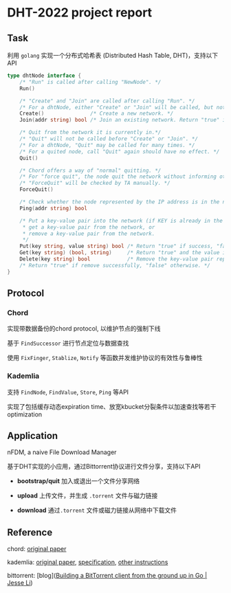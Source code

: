 # DHT-2022 project report

## Task

利用 `golang` 实现一个分布式哈希表 (Distributed Hash Table, DHT)，支持以下API

```go
type dhtNode interface {
	/* "Run" is called after calling "NewNode". */
	Run()

	/* "Create" and "Join" are called after calling "Run". */
	/* For a dhtNode, either "Create" or "Join" will be called, but not both. */
	Create()               /* Create a new network. */
	Join(addr string) bool /* Join an existing network. Return "true" if join succeeded and "false" if not. */

	/* Quit from the network it is currently in.*/
	/* "Quit" will not be called before "Create" or "Join". */
	/* For a dhtNode, "Quit" may be called for many times. */
	/* For a quited node, call "Quit" again should have no effect. */
	Quit()

	/* Chord offers a way of "normal" quitting. */
	/* For "force quit", the node quit the network without informing other nodes. */
	/* "ForceQuit" will be checked by TA manually. */
	ForceQuit()

	/* Check whether the node represented by the IP address is in the network. */
	Ping(addr string) bool

	/* Put a key-value pair into the network (if KEY is already in the network, cover it), or
	 * get a key-value pair from the network, or
	 * remove a key-value pair from the network.
	 */
	Put(key string, value string) bool /* Return "true" if success, "false" otherwise. */
	Get(key string) (bool, string)     /* Return "true" and the value if success, "false" otherwise. */
	Delete(key string) bool            /* Remove the key-value pair represented by KEY from the network. */
	/* Return "true" if remove successfully, "false" otherwise. */
}
```

## Protocol

### Chord

实现带数据备份的chord protocol, 以维护节点的强制下线

基于 `FindSuccessor` 进行节点定位与数据查找

使用 `FixFinger`, `Stablize`, `Notify` 等函数并发维护协议的有效性与鲁棒性

### Kademlia

支持 `FindNode`,  `FindValue`,  `Store`,  `Ping` 等API

实现了包括缓存动态expiration time、放宽kbucket分裂条件以加速查找等若干optimization

## Application

nFDM, a naive File Download Manager

基于DHT实现的小应用，通过Bittorrent协议进行文件分享，支持以下API

+ **bootstrap/quit** 加入或退出一个文件分享网络

+ **upload** 上传文件，并生成 `.torrent` 文件与磁力链接

+ **download** 通过`.torrent` 文件或磁力链接从网络中下载文件

## Reference

chord: [original paper](https://pdos.csail.mit.edu/papers/chord:sigcomm01/chord_sigcomm.pdf)

kademlia: [original paper](https://pdos.csail.mit.edu/~petar/papers/maymounkov-kademlia-lncs.pdf), [specification](http://xlattice.sourceforge.net/components/protocol/kademlia/specs.html), [other instructions](https://www.syncfusion.com/succinctly-free-ebooks/kademlia-protocol-succinctly)

bittorrent: [blog]([Building a BitTorrent client from the ground up in Go | Jesse Li](https://blog.jse.li/posts/torrent/))



